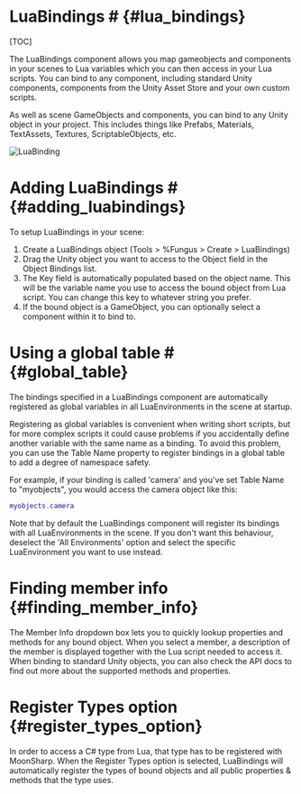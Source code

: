 # LuaBindings # {#lua_bindings}
[TOC]

The LuaBindings component allows you map gameobjects and components in your scenes to Lua variables which you can then access in your Lua scripts. You can bind to any component, including standard Unity components, components from the Unity Asset Store and your own custom scripts.

As well as scene GameObjects and components, you can bind to any Unity object in your project. This includes things like Prefabs, Materials, TextAssets, Textures, ScriptableObjects, etc. 

![LuaBinding](fungus_lua/lua_bindings.png)

# Adding LuaBindings # {#adding_luabindings}

To setup LuaBindings in your scene:

1. Create a LuaBindings object (Tools > %Fungus > Create > LuaBindings)
2. Drag the Unity object you want to access to the Object field in the Object Bindings list.
3. The Key field is automatically populated based on the object name. This will be the variable name you use to access the bound object from Lua script. You can change this key to whatever string you prefer.
4. If the bound object is a GameObject, you can optionally select a component within it to bind to.

# Using a global table # {#global_table}

The bindings specified in a LuaBindings component are automatically registered as global variables in all LuaEnvironments in the scene at startup. 

Registering as global variables is convenient when writing short scripts, but for more complex scripts it could cause problems if you accidentally define another variable with the same name as a binding. To avoid this problem, you can use the Table Name property to register bindings in a global table to add a degree of namespace safety.

For example, if your binding is called 'camera' and you've set Table Name to "myobjects", you would access the camera object like this:
```lua
myobjects.camera
```

Note that by default the LuaBindings component will register its bindings with all LuaEnvironments in the scene. If you don't want this behaviour, deselect the 'All Environments' option and select the specific LuaEnvironment you want to use instead.

# Finding member info {#finding_member_info}

The Member Info dropdown box lets you to quickly lookup properties and methods for any bound object. When you select a member, a description of the member is displayed together with the Lua script needed to access it. When binding to standard Unity objects, you can also check the API docs to find out more about the supported methods and properties.

# Register Types option {#register_types_option}

In order to access a C# type from Lua, that type has to be registered with MoonSharp. When the Register Types option is selected, LuaBindings will automatically register the types of bound objects and all public properties & methods that the type uses.


